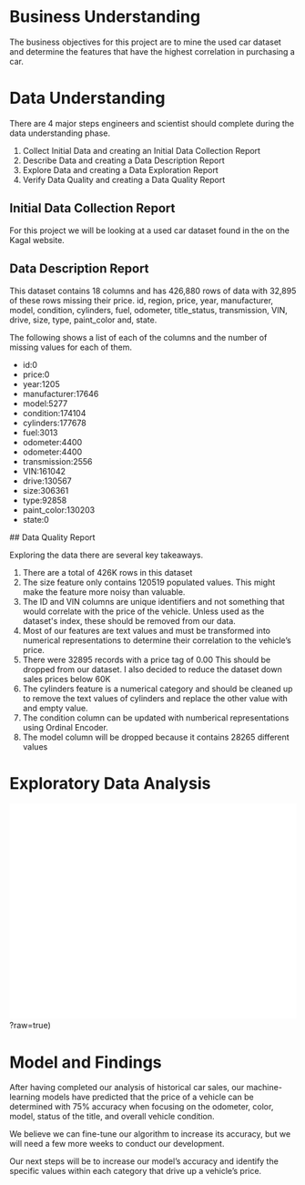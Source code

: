 # Business Understanding
The business objectives for this project are to mine the used car dataset and determine the features that have the highest correlation in purchasing a car. 

# Data Understanding
There are 4 major steps engineers and scientist should complete during the data understanding phase. 
   <ol>
    <li>Collect Initial Data and creating an Initial Data Collection Report</li>
    <li>Describe Data and creating a Data Description Report</li>
    <li>Explore Data and creating a Data Exploration Report</li>
    <li>Verify Data Quality and creating a Data Quality Report</li>
   </ol>
   

## Initial Data Collection Report

   For this project we will be looking at a used car dataset found in the on the Kagal website. 
   
## Data Description Report
   <p>This dataset contains 18 columns and has 426,880 rows of data with 32,895 of these rows missing their price. 
   id, region, price, year, manufacturer, model, condition, cylinders, fuel, odometer, title_status, transmission, VIN, drive, size, type, paint_color and, state.</p>
   
   <p>The following shows a list of each of the columns and the number of missing values for each of them. </p>
   <p>
   <ul>
      <li>id:0</li>
      <li>price:0</li>
      <li>year:1205</li>
      <li>manufacturer:17646</li>
      <li>model:5277</li>
      <li>condition:174104</li>
      <li>cylinders:177678</li>
      <li>fuel:3013</li>
      <li>odometer:4400</li>
      <li>odometer:4400</li>
      <li>transmission:2556</li>
      <li>VIN:161042</li>
      <li>drive:130567</li>
      <li>size:306361</li>
      <li>type:92858</li>
      <li>paint_color:130203</li>
      <li>state:0</li>
   </ul>
   </p>
## Data Quality Report

<p>Exploring the data there are several key takeaways. 
<ol> 
        <li> There are a total of 426K rows in this dataset </li>
        <li> The size feature only contains 120519 populated values. This might make the feature more noisy than valuable.</li>
        <li> The ID and VIN columns are unique identifiers and not something that would correlate with the price of the vehicle. 
           Unless used as the dataset's index, these should be removed from our data. </li>
        <li>Most of our features are text values and must be transformed into numerical representations to 
            determine their correlation to the vehicle’s price.</li>
        <li>There were 32895 records with a price tag of 0.00 This should be dropped from our dataset. I also 
            decided to reduce the dataset down sales prices below 60K </li>
        <li>The cylinders feature is a numerical category and should be cleaned up to remove the text values of    
             cylinders and replace the other value with and empty value. </li>
        <li> The condition column can be updated with numberical representations using Ordinal Encoder.</li>
        <li> The model column will be dropped because it contains 28265 different values </li>
     </ol>
</p>    

# Exploratory Data Analysis

![alt text](https://github.com/shannonamcgill/What_drives_the_price_of_a_car/blob/main/images/SalesPricebyManufacturer.png)?raw=true)


# Model and Findings

<p>After having completed our analysis of historical car sales, our machine-learning models have predicted that the price of a vehicle can be determined with 75% accuracy when focusing on the odometer, color, model, status of the title, and overall vehicle condition. 
</p>

<p>
We believe we can fine-tune our algorithm to increase its accuracy, but we will need a few more weeks to conduct our development.</p>

<p> Our next steps will be to increase our model’s accuracy and identify the specific values within each category that drive up a vehicle’s price. 
</p>




